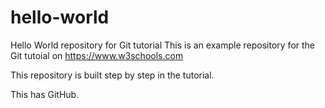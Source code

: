 # hello-world
Hello World repository for Git tutorial
This is an example repository for the Git tutoial on https://www.w3schools.com

This repository is built step by step in the tutorial.

This has GitHub.
